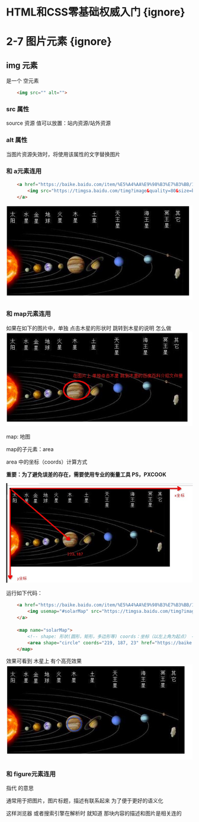 # HTML和CSS零基础权威入门 {ignore} 
# 2-7 图片元素 {ignore}

## img 元素

是一个 空元素

```html
    <img src="" alt="">
```

### src  属性

source 资源 
值可以放置：站内资源/站外资源

### alt 属性

当图片资源失效时，将使用该属性的文字替换图片

### 和 a元素连用

```html
    <a href="https://baike.baidu.com/item/%E5%A4%AA%E9%98%B3%E7%B3%BB/173281?fr=aladdin">
        <img src="https://timgsa.baidu.com/timg?image&quality=80&size=b9999_10000&sec=1566123703211&di=f4ed25ba420fe67eec8da864dbdf837f&imgtype=0&src=http%3A%2F%2Fs14.sinaimg.cn%2Fmw690%2F001KwHbngy6MzFZpfOd0d%26690" alt="太阳系图片">
    </a>
```
![](assets/2019-08-18-15-34-33.png)
### 和 map元素连用

如果在如下的图片中，单独 点击木星的形状时 跳转到木星的说明 怎么做
![](assets/2019-08-18-15-36-29.png)

map: 地图

map的子元素：area

area 中的坐标（coords）计算方式

**重要：为了避免误差的存在，需要使用专业的衡量工具 PS，PXCOOK**

![](assets/2019-08-18-15-44-03.png)

运行如下代码：
```html
    <a href="https://baike.baidu.com/item/%E5%A4%AA%E9%98%B3%E7%B3%BB/173281?fr=aladdin">
        <img usemap="#solarMap" src="https://timgsa.baidu.com/timg?image&quality=80&size=b9999_10000&sec=1566123703211&di=f4ed25ba420fe67eec8da864dbdf837f&imgtype=0&src=http%3A%2F%2Fs14.sinaimg.cn%2Fmw690%2F001KwHbngy6MzFZpfOd0d%26690" alt="太阳系图片">
    </a>

    <map name="solarMap">
        <!-- shape: 形状(圆形，矩形，多边形等) coords：坐标（以左上角为起点） -->
        <area shape="circle" coords="219, 187, 23" href="https://baike.baidu.com/item/%E6%9C%A8%E6%98%9F/222105?fr=aladdin" alt="" target="_blank">
    </map>
```
效果可看到 木星上 有个高亮效果
![](assets/2019-08-18-15-45-50.png)

### 和 figure元素连用

指代 的意思

通常用于把图片，图片标题，描述有联系起来 为了便于更好的语义化

这样浏览器 或者搜索引擎在解析时  就知道 那块内容的描述和图片是相关连的
